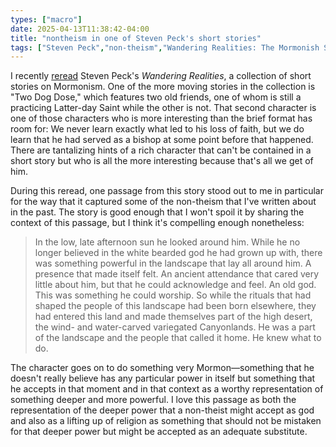 ```yaml
---
types: ["macro"]
date: 2025-04-13T11:38:42-04:00
title: "nontheism in one of Steven Peck's short stories"
tags: ["Steven Peck","non-theism","Wandering Realities: The Mormonish Short Fiction of Steven L. Peck"]
---
```


I recently [reread](https://spencergreenhalgh.com/communities/2025-04-12-i-may/) Steven Peck's *Wandering Realities*, a collection of short stories on Mormonism. One of the more moving stories in the collection is "Two Dog Dose," which features two old friends, one of whom is still a practicing Latter-day Saint while the other is not. That second character is one of those characters who is more interesting than the brief format has room for: We never learn exactly what led to his loss of faith, but we do learn that he had served as a bishop at some point before that happened. There are tantalizing hints of a rich character that can't be contained in a short story but who is all the more interesting because that's all we get of him.

During this reread, one passage from this story stood out to me in particular for the way that it captured some of the non-theism that I've written about in the past. The story is good enough that I won't spoil it by sharing the context of this passage, but I think it's compelling enough nonetheless:

> In the low, late afternoon sun he looked around him. While he no longer believed in the white bearded god he had grown up with, there was something powerful in the landscape that lay all around him. A presence that made itself felt. An ancient attendance that cared very little about him, but that he could acknowledge and feel. An old god. This was something he could worship. So while the rituals that had shaped the people of this landscape had been born elsewhere, they had entered this land and made themselves part of the high desert, the wind- and water-carved variegated Canyonlands. He was a part of the landscape and the people that called it home. He knew what to do.

The character goes on to do something very Mormon—something that he doesn't really believe has any particular power in itself but something that he accepts in that moment and in that context as a worthy representation of something deeper and more powerful. I love this passage as both the representation of the deeper power that a non-theist might accept as god and also as a lifting up of religion as something that should not be mistaken for that deeper power but might be accepted as an adequate substitute.